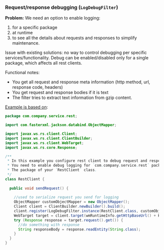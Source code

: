 ### Request/response debugging (`LogDebugFilter`)

**Problem:** We need an option to enable logging:
1. for a specific package
2. at runtime
3. to see all the details about requests and responses to simplify maintenance.

Issue with existing solutions: no way to control debugging per specific services/functionality.
Debug can be enabled/disabled only for a single package, which affects all rest clients.

Functional notes:
- You get all request and response meta information (http method, url, response code, headers)
- You get request and response bodies if it is text
- The filter tries to extract text information from gzip content.

[Example is based on](../../rest_client/src/test/java/com/savdev/rest/client/filter/LogDebugFilterTest.java):
```java
package com.company.service.rest;

import com.fasterxml.jackson.databind.ObjectMapper;

import javax.ws.rs.client.Client;
import javax.ws.rs.client.ClientBuilder;
import javax.ws.rs.client.WebTarget;
import javax.ws.rs.core.Response;

/**
 * In this example you configure rest client to debug request and responses.
 * You need to enable debug logging for `com.company.service.rest` package. 
 * The package of your `RestClient` class.
 */
class RestClient {
  
  public void sendRequest() {
    
    //used to serialize request you send for logging
    ObjectMapper customObjectMapper = new ObjectMapper();
    Client client = ClientBuilder.newBuilder().build();
    client.register(LogDebugFilter.instance(RestClient.class, customObjectMapper));
    WebTarget target = client.target(wmRuntimeInfo.getHttpBaseUrl() + HTTP_URL);
    try (Response response = target.request().get()) {
      //do something with response
      String responseBody = response.readEntity(String.class);
    }
  }
}
```